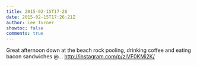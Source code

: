 ```yaml
---
title: 2015-02-15T17-26
date: 2015-02-15T17:26:21Z
author: Lee Turner
showtoc: false
comments: true
---
```


Great afternoon down at the beach rock pooling, drinking coffee and eating bacon sandwiches @… http://instagram.com/p/zIVF0KMi2K/

